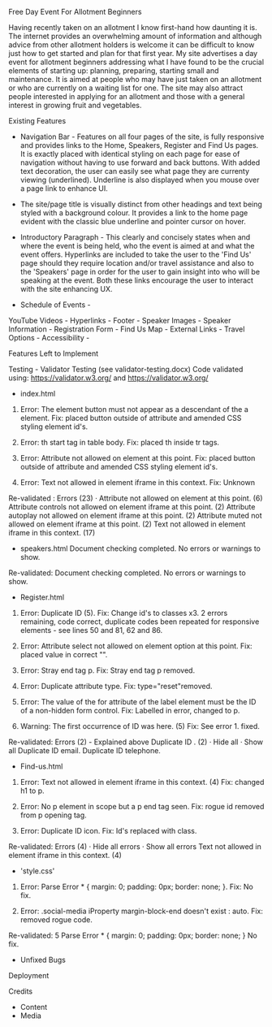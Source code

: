 Free Day Event For Allotment Beginners

Having recently taken on an allotment I know first-hand how daunting it is. The internet provides an overwhelming 
amount of information and although advice from other allotment holders is welcome it can be difficult to know
just how to get started and plan for that first year. My site advertises a day event for allotment beginners
addressing what I have found to be the crucial elements of starting up: planning, preparing, starting small and
maintenance. It is aimed at people who may have just taken on an allotment or who are currently on a waiting list 
for one. The site may also attract people interested in applying for an allotment and those with a general 
interest in growing fruit and vegetables.

Existing Features

- Navigation Bar - Features on all four pages of the site, is fully responsive and provides links to the Home,
Speakers, Register and Find Us pages. It is exactly placed with identical styling on each page for ease of
navigation without having to use forward and back buttons. With added text decoration, the user can easily see 
what page they are currenty viewing (underlined). Underline is also displayed when you mouse over a page link to 
enhance UI.

- The site/page title is visually distinct from other headings and text being styled with a background colour. It
provides a link to the home page evident with the classic blue underline and pointer cursor on hover.

- Introductory Paragraph - This clearly and concisely states when and where the event is being held, who the 
event is aimed at and what the event offers. Hyperlinks are included to take the user to the 'Find Us' page should
they require location and/or travel assistance and also to the 'Speakers' page in order for the user to gain insight
into who will be speaking at the event. Both these links encourage the user to interact with the site enhancing UX.

- Schedule of Events - 

YouTube Videos -
Hyperlinks -
Footer -
Speaker Images -
Speaker Information -
Registration Form -
Find Us Map -
External Links -
Travel Options -
Accessibility -

Features Left to Implement

Testing - Validator Testing (see validator-testing.docx)
Code validated using: https://validator.w3.org/ and https://validator.w3.org/

- index.html
1. Error: The element button must not appear as a descendant of the a element. Fix: placed button outside of 
attribute and amended CSS styling element id's.

2. Error: th start tag in table body. Fix: placed th inside tr tags.

3. Error: Attribute not allowed on element at this point. Fix: placed button outside of attribute and amended 
CSS styling element id's.

4. Error: Text not allowed in element iframe in this context. Fix: Unknown

Re-validated : 
Errors (23) · 
Attribute not allowed on element at this point. (6) 
Attribute controls not allowed on element iframe at this point. (2)
Attribute autoplay not allowed on element iframe at this point. (2)
Attribute muted not allowed on element iframe at this point. (2)
Text not allowed in element iframe in this context. (17)

- speakers.html
Document checking completed. No errors or warnings to show.

Re-validated: Document checking completed. No errors or warnings to show.

- Register.html
1. Error: Duplicate ID (5). Fix: Change id's to classes x3. 2 errors remaining, code correct, duplicate codes
been repeated for responsive elements - see lines 50 and 81, 62 and 86.

2. Error: Attribute select not allowed on element option at this point. Fix: placed value in correct "".

3. Error: Stray end tag p. Fix: Stray end tag p removed.

4. Error: Duplicate attribute type. Fix: type="reset"removed.

5. Error: The value of the for attribute of the label element must be the ID of a non-hidden form control.
Fix: Labelled in error, changed to p.

1. Warning: The first occurrence of ID was here. (5) Fix: See error 1. fixed.

Re-validated: 
Errors (2) - Explained above
Duplicate ID . (2) · Hide all · Show all
Duplicate ID email.
Duplicate ID telephone.

- Find-us.html
1. Error: Text not allowed in element iframe in this context. (4) Fix: changed h1 to p.

2. Error: No p element in scope but a p end tag seen. Fix: rogue id removed from p opening tag.

3. Error: Duplicate ID icon. Fix: Id's replaced with class.

Re-validated:
Errors (4) · Hide all errors · Show all errors
Text not allowed in element iframe in this context. (4)

- 'style.css'

1. Error: Parse Error * { margin: 0; padding: 0px; border: none; }. Fix: No fix.

2. Error: .social-media iProperty margin-block-end doesn't exist : auto. Fix: removed rogue code. 

Re-validated:
5		Parse Error * { margin: 0; padding: 0px; border: none; } No fix.
 







- Unfixed Bugs

Deployment

Credits
- Content
- Media









